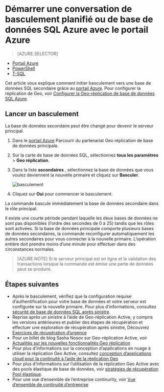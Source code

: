 <properties 
    pageTitle="Démarrer une conversation de basculement planifié ou de base de données SQL Azure avec le portail Azure | Microsoft Azure" 
    description="Lancer un basculement planifié ou de base de données SQL Azure à l’aide du portail Azure" 
    services="sql-database" 
    documentationCenter="" 
    authors="stevestein" 
    manager="jhubbard" 
    editor=""/>

<tags
    ms.service="sql-database"
    ms.devlang="NA"
    ms.topic="article"
    ms.tgt_pltfrm="NA"
    ms.workload="data-management" 
    ms.date="08/29/2016"
    ms.author="sstein"/>

# <a name="initiate-a-planned-or-unplanned-failover-for-azure-sql-database-with-the-azure-portal"></a>Démarrer une conversation de basculement planifié ou de base de données SQL Azure avec le portail Azure


> [AZURE.SELECTOR]
- [Portail Azure](sql-database-geo-replication-failover-portal.md)
- [PowerShell](sql-database-geo-replication-failover-powershell.md)
- [T-SQL](sql-database-geo-replication-failover-transact-sql.md)


Cet article vous explique comment initier basculement vers une base de données SQL secondaire grâce au [portail Azure](http://portal.azure.com). Pour configurer la réplication de Geo, voir [Configurer la Geo-réplication de base de données SQL Azure](sql-database-geo-replication-portal.md).


## <a name="initiate-a-failover"></a>Lancer un basculement

La base de données secondaire peut être changé pour devenir le serveur principal.  

1. Dans le [portail Azure](http://portal.azure.com) Parcourir du partenariat Geo réplication de base de données principale.
2. Sur la carte de base de données SQL, sélectionnez **tous les paramètres** > **Geo réplication**.
3. Dans la liste **secondaires** , sélectionnez la base de données que vous voulez deviennent la nouvelle primaire et cliquez sur **Basculer**.

    ![basculement][2]

4. Cliquez sur **Oui** pour commencer le basculement.

La commande bascule immédiatement la base de données secondaire dans le rôle principal. 

Il existe une courte période pendant laquelle les deux bases de données ne sont pas disponibles (l’ordre des secondes de 0 à 25) tandis que les rôles sont activées. Si la base de données principale comporte plusieurs bases de données secondaires, la commande reconfigurer automatiquement les autres secondaires pour vous connecter à la nouvelle primaire. L’opération entière doit prendre moins d’une minute pour effectuer dans des circonstances normales. 

>[AZURE.NOTE] Si le serveur principal est en ligne et la validation des transactions lorsque la commande est émise une perte de données peut se produire.


## <a name="next-steps"></a>Étapes suivantes   

- Après le basculement, vérifiez que la configuration requise d’authentification pour votre base de données et votre serveur est configurée sur la nouvelle primaire. Pour plus d’informations, consultez [sécurité de base de données SQL après sinistre](sql-database-geo-replication-security-config.md).
- Reprise après un sinistre à l’aide de Geo-réplication Active, y compris les versions antérieures et publier des étapes de récupération et effectuer une exploration de récupération après sinistre, Découvrez [Exercices de récupération d’urgence](sql-database-disaster-recovery.md)
- Pour un billet de blog Sasha Nosov sur Geo-réplication Active, voir [Actualités sur les nouvelles fonctionnalités Geo réplication](https://azure.microsoft.com/blog/spotlight-on-new-capabilities-of-azure-sql-database-geo-replication/)
- Pour plus d’informations sur la conception d’applications en nuage à utiliser la réplication Geo Active, consultez [conception d’applications cloud pour la continuité à l’aide de la réplication Geo](sql-database-designing-cloud-solutions-for-disaster-recovery.md)
- Pour plus d’informations sur l’utilisation de la réplication Geo Active avec des pools élastique de base de données, voir [stratégies de récupération Pool élastique](sql-database-disaster-recovery-strategies-for-applications-with-elastic-pool.md).
- Pour une vue d’ensemble de l’entreprise continurity, voir [Vue d’ensemble de continuité d’entreprise](sql-database-business-continuity.md)




<!--Image references-->
[1]: ./media/sql-database-geo-replication-failover-portal/failover.png
[2]: ./media/sql-database-geo-replication-failover-portal/secondaries.png

